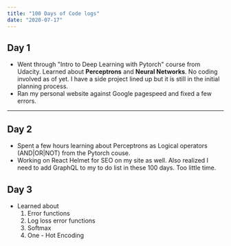 ```yaml
---
title: "100 Days of Code logs"
date: "2020-07-17"
---
```


## Day 1

- Went through "Intro to Deep Learning with Pytorch" course from Udacity. Learned about **Perceptrons** and **Neural Networks**. No coding involved as of yet. I have a side project lined up but it is still in the initial planning process. 
- Ran my personal website against Google pagespeed and fixed a few errors.

<hr />

## Day 2

-  Spent a few hours learning about Perceptrons as Logical operators (AND|OR|NOT) from the Pytorch couse.
- Working on React Helmet for SEO on my site as well. 
Also realized I need to add GraphQL to my to do list in these 100 days. Too little time.

## Day 3

- Learned about 
    1. Error functions
    2. Log loss error functions
    3. Softmax
    4. One - Hot Encoding